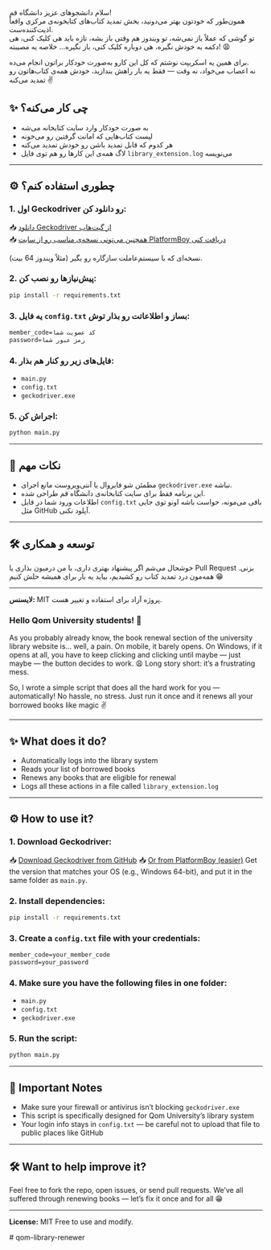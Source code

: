 
سلام دانشجوهای عزیز دانشگاه قم!  
همون‌طور که خودتون بهتر می‌دونید، بخش تمدید کتاب‌های کتابخونه‌ی مرکزی واقعاً اذیت‌کننده‌ست.  
تو گوشی که عملاً باز نمی‌شه، تو ویندوز هم وقتی باز بشه، تازه باید هی کلیک کنی، هی دکمه به خودش نگیره، هی دوباره کلیک کنی، باز نگیره... خلاصه یه مصیبته! 😩

برای همین یه اسکریپت نوشتم که کل این کارو به‌صورت خودکار براتون انجام می‌ده.  
نه اعصاب می‌خواد، نه وقت — فقط یه بار راهش بندازید، خودش همه‌ی کتاب‌هاتون رو تمدید می‌کنه ✌️


## ✨ چی کار می‌کنه؟
- به صورت خودکار وارد سایت کتابخانه می‌شه
- لیست کتاب‌هایی که امانت گرفتین رو می‌خونه
- هر کدوم که قابل تمدید باشن رو خودش تمدید می‌کنه
- لاگ همه‌ی این کارها رو هم توی فایل `library_extension.log` می‌نویسه

---

## ⚙️ چطوری استفاده کنم؟

### 1. اول Geckodriver رو دانلود کن:
📥 [دانلود Geckodriver از گیت‌هاب](https://github.com/mozilla/geckodriver/releases)  
📥 [همچنین می‌تونی نسخه‌ی مناسب رو از سایت PlatformBoy دریافت کنی](https://platformboy.com/firefox-webdriver/)

نسخه‌ای که با سیستم‌عاملت سازگاره رو بگیر (مثلاً ویندوز 64 بیت).

### 2. پیش‌نیازها رو نصب کن:
```bash
pip install -r requirements.txt
````

### 3. یه فایل `config.txt` بساز و اطلاعاتت رو بذار توش:

```txt
member_code=کد عضویت شما
password=رمز عبور شما
```

### 4. فایل‌های زیر رو کنار هم بذار:

* `main.py`
* `config.txt`
* `geckodriver.exe`

### 5. اجراش کن:

```bash
python main.py
```

---

## 📝 نکات مهم

* مطمئن شو فایروال یا آنتی‌ویروست مانع اجرای `geckodriver.exe` نباشه.
* این برنامه فقط برای سایت کتابخانه‌ی دانشگاه قم طراحی شده.
* اطلاعات ورود شما در فایل `config.txt` باقی می‌مونه، حواست باشه اونو توی جایی مثل GitHub آپلود نکنی.

---

## 🛠 توسعه و همکاری

خوشحال می‌شم اگر پیشنهاد بهتری داری، با من درمیون بذاری یا Pull Request بزنی.
همه‌مون درد تمدید کتاب رو کشیدیم، بیاید یه بار برای همیشه حلش کنیم 😁

---

**لایسنس:** MIT
پروژه آزاد برای استفاده و تغییر هست.



### Hello Qom University students! 👋

As you probably already know, the book renewal section of the university library website is... well, a pain.
On mobile, it barely opens. On Windows, if it opens at all, you have to keep clicking and clicking until maybe — just maybe — the button decides to work. 😩
Long story short: it’s a frustrating mess.

So, I wrote a simple script that does all the hard work for you — automatically!
No hassle, no stress. Just run it once and it renews all your borrowed books like magic ✌️

---

## ✨ What does it do?

* Automatically logs into the library system
* Reads your list of borrowed books
* Renews any books that are eligible for renewal
* Logs all these actions in a file called `library_extension.log`

---

## ⚙️ How to use it?

### 1. Download Geckodriver:

📥 [Download Geckodriver from GitHub](https://github.com/mozilla/geckodriver/releases)
📥 [Or from PlatformBoy (easier)](https://platformboy.com/firefox-webdriver/)
Get the version that matches your OS (e.g., Windows 64-bit), and put it in the same folder as `main.py`.

### 2. Install dependencies:

```bash
pip install -r requirements.txt
```

### 3. Create a `config.txt` file with your credentials:

```txt
member_code=your_member_code
password=your_password
```

### 4. Make sure you have the following files in one folder:

* `main.py`
* `config.txt`
* `geckodriver.exe`

### 5. Run the script:

```bash
python main.py
```

---

## 📝 Important Notes

* Make sure your firewall or antivirus isn’t blocking `geckodriver.exe`
* This script is specifically designed for Qom University’s library system
* Your login info stays in `config.txt` — be careful not to upload that file to public places like GitHub

---

## 🛠 Want to help improve it?

Feel free to fork the repo, open issues, or send pull requests.
We’ve all suffered through renewing books — let’s fix it once and for all 😁

---

**License:** MIT
Free to use and modify.

#   q o m - l i b r a r y - r e n e w e r 
 
 